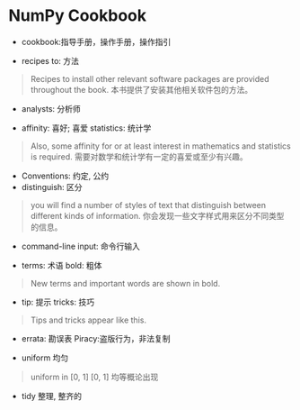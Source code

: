 # NumPy Cookbook
* cookbook:指导手册，操作手册，操作指引


    
* recipes to: 方法
> Recipes to install other relevant software packages are provided throughout the book.
本书提供了安装其他相关软件包的方法。

* analysts: 分析师

* affinity: 喜好; 喜爱 statistics: 统计学
> Also, some affinity for or at least interest in mathematics and statistics is required.
> 需要对数学和统计学有一定的喜爱或至少有兴趣。

* Conventions: 约定, 公约
* distinguish: 区分
> you will find a number of styles of text that distinguish between different kinds of information. 
> 你会发现一些文字样式用来区分不同类型的信息。

* command-line input: 命令行输入

* terms: 术语     bold: 粗体
> New terms and important words are shown in bold. 

* tip: 提示       tricks: 技巧
> Tips and tricks appear like this.

* errata: 勘误表 Piracy:盗版行为，非法复制

* uniform 均匀
> uniform in [0, 1] 
> [0, 1] 均等概论出现

* tidy 整理, 整齐的


